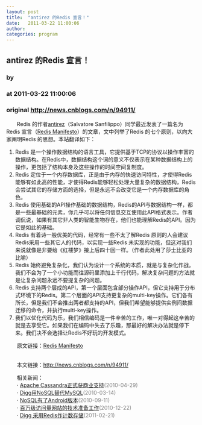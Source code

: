 ```yaml
---
layout: post
title:  "antirez 的Redis 宣言！"
date:   2011-03-22 11:00:06
author: 
categories: program
---
```


## antirez 的Redis 宣言！
### by 
### at 2011-03-22 11:00:06
### original <http://news.cnblogs.com/n/94911/>

<p>　　Redis 的作者<a href="http://twitter.com/antirez">antirez</a>（Salvatore Sanfilippo）同学最近发表了一篇名为Redis 宣言（<a href="http://antirez.com/post/redis-manifesto.html">Redis Manifesto</a>）的文章，文中列举了Redis 的七个原则，以向大家阐明Redis 的思想。本站翻译如下：</p>
<ol>
<li>Redis 是一个操作数据结构的语言工具，它提供基于TCP的协议以操作丰富的数据结构。在Redis中，数据结构这个词的意义不仅表示在某种数据结构上的操作，更包括了结构本身及这些操作的时间空间复制度。</li>
<li>Redis 定位于一个内存数据库，正是由于内存的快速访问特性，才使得Redis能够有如此高的性能，才使得Redis能够轻松处理大量复杂的数据结构，Redis会尝试其它的存储方面的选择，但是永远不会改变它是一个内存数据库的角色。</li>
<li>Redis 使用基础的API操作基础的数据结构，Redis的API与数据结构一样，都是一些最基础的元素，你几乎可以将任何信息交互使用此API格式表示。作者调侃说，如果有其它非人类的智能生物存在，他们也能理解Redis的API。因为它是如此的基础。</li>
<li>Redis 有着诗一般优美的代码，经常有一些不太了解Redis 原则的人会建议Redis采用一些其它人的代码，以实现一些Redis 未实现的功能，但这对我们来说就像是非要给《红楼梦》接上后四十回一样。（作者此处用了莎士比亚的比喻）</li>
<li>Redis 始终避免复杂化，我们认为设计一个系统的本质，就是与复杂化作战。我们不会为了一个小功能而往源码里添加上千行代码，解决复杂问题的方法就是让复杂问题永远不要提复杂的问题。</li>
<li>Redis 支持两个层成的API，第一个层面包含部分操作API，但它支持用于分布式环境下的Redis。第二个层面的API支持更复杂的multi-key操作。它们各有所长，但是我们不会推出两者都支持的API，但我们希望能够提供实例间数据迁移的命令，并执行multi-key操作。</li>
<li>我们以优化代码为乐，我们相信编码是一件辛苦的工作，唯一对得起这辛苦的就是去享受它。如果我们在编码中失去了乐趣，那最好的解决办法就是停下来。我们决不会选择让Redis不好玩的开发模式。</li>
</ol>
<p>　　原文链接：<a href="http://antirez.com/post/redis-manifesto.html">Redis Manifesto</a></p><p><br>　　本文链接：<a href="http://news.cnblogs.com/n/94911/">http://news.cnblogs.com/n/94911/</a></p><p>　　相关新闻：<br>　　· <a href="http://news.cnblogs.com/n/63097/">Apache Cassandra正式获商业支持</a><span style="color:gray">(2010-04-29)</span><br>　　· <a href="http://news.cnblogs.com/n/58689/">Digg用NoSQL替代MySQL</a><span style="color:gray">(2010-03-14)</span><br>　　· <a href="http://news.cnblogs.com/n/73894/">NoSQL有了Android版本</a><span style="color:gray">(2010-09-11)</span><br>　　· <a href="http://news.cnblogs.com/n/85466/">百万级访问量网站的技术准备工作</a><span style="color:gray">(2010-12-22)</span><br>　　· <a href="http://news.cnblogs.com/n/91693/">Digg 采用Redis作计数存储</a><span style="color:gray">(2011-02-21)</span><br></p><img src="http://news.cnblogs.com/news/rssclick.aspx?id=94911" width="1" height="1" alt="">